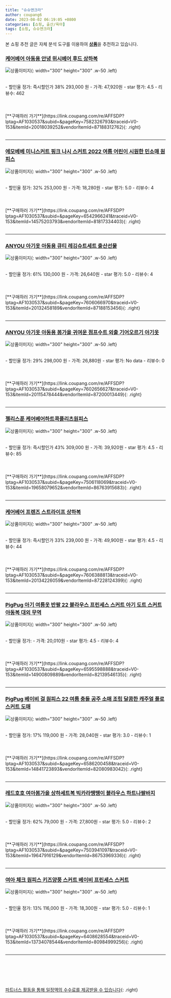 ```yaml
---
title: "슈슈앤크라"
author: coupang6
date: 2023-08-02 06:19:05 +0800
categories: [쇼핑, 출산/육아]
tags: [쇼핑, 슈슈앤크라]
---
```


본 쇼핑 추천 글은 자체 분석 도구를 이용하여 [**상품**](https://link.coupang.com/a/bao1ui)을 추천하고 있습니다.

### [케어베어 아동용 안녕 위시베어 후드 상하복](https://link.coupang.com/re/AFFSDP?lptag=AF1030537&subid=&pageKey=7582326793&traceid=V0-153&itemId=20018039252&vendorItemId=87188312762)

![상품이미지](https://thumbnail8.coupangcdn.com/thumbnails/remote/230x230ex/image/retail/images/2023/09/14/16/8/6875df55-9fd2-4ff5-b944-12ccb03ddd50.jpg){: width="300" height="300" .w-50 .left}


<br>
- 할인율 정가: 즉시할인가 38%  293,000   원
- 가격: 47,920원
- star 평가: 4.5
- 리뷰수: 462
<br>
<br>
<br>
<br>
[**구매하러 가기**](https://link.coupang.com/re/AFFSDP?lptag=AF1030537&subid=&pageKey=7582326793&traceid=V0-153&itemId=20018039252&vendorItemId=87188312762){: .right}
<br>
<br>

---

### [에모베베 미니스커트 핑크 나시 스커트 2022 여름 어린이 시원한 민소매 원피스](https://link.coupang.com/re/AFFSDP?lptag=AF1030537&subid=&pageKey=6542966241&traceid=V0-153&itemId=14575203793&vendorItemId=81817334403)

![상품이미지](https://thumbnail10.coupangcdn.com/thumbnails/remote/230x230ex/image/vendor_inventory/4e0c/002574e0f8d5de80e515ed67a3aff1718d839b26a3773e5cb3d79de3764e.jpg){: width="300" height="300" .w-50 .left}


<br>
- 할인율 정가: 32%  253,000   원
- 가격: 18,280원
- star 평가: 5.0
- 리뷰수: 4
<br>
<br>
<br>
<br>
[**구매하러 가기**](https://link.coupang.com/re/AFFSDP?lptag=AF1030537&subid=&pageKey=6542966241&traceid=V0-153&itemId=14575203793&vendorItemId=81817334403){: .right}
<br>
<br>

---

### [ANYOU 아기옷 아동용 큐티 레깅슈트세트 출산선물](https://link.coupang.com/re/AFFSDP?lptag=AF1030537&subid=&pageKey=7606066970&traceid=V0-153&itemId=20132458189&vendorItemId=87188153456)

![상품이미지](https://thumbnail7.coupangcdn.com/thumbnails/remote/230x230ex/image/vendor_inventory/c5b2/a3dfc9078b3d1559db5d947a99ee49c87ddc87fc7207dbb59bf487b04913.jpg){: width="300" height="300" .w-50 .left}


<br>
- 할인율 정가: 61%  130,000   원
- 가격: 26,640원
- star 평가: 5.0
- 리뷰수: 4
<br>
<br>
<br>
<br>
[**구매하러 가기**](https://link.coupang.com/re/AFFSDP?lptag=AF1030537&subid=&pageKey=7606066970&traceid=V0-153&itemId=20132458189&vendorItemId=87188153456){: .right}
<br>
<br>

---

### [ANYOU 아기옷 아동용 봄가을 귀여운 점프수트 외출 기어오르기 아기옷](https://link.coupang.com/re/AFFSDP?lptag=AF1030537&subid=&pageKey=7602656627&traceid=V0-153&itemId=20115478444&vendorItemId=87200013449)

![상품이미지](https://thumbnail8.coupangcdn.com/thumbnails/remote/230x230ex/image/vendor_inventory/5a64/18edfac29f69c4169972efe4d8033b042cfae57c48dfd57244502a5d5298.jpeg){: width="300" height="300" .w-50 .left}


<br>
- 할인율 정가: 29%  298,000   원
- 가격: 26,880원
- star 평가: No data
- 리뷰수: 0
<br>
<br>
<br>
<br>
[**구매하러 가기**](https://link.coupang.com/re/AFFSDP?lptag=AF1030537&subid=&pageKey=7602656627&traceid=V0-153&itemId=20115478444&vendorItemId=87200013449){: .right}
<br>
<br>

---

### [젤리스푼 케어베어하트콕플리츠원피스](https://link.coupang.com/re/AFFSDP?lptag=AF1030537&subid=&pageKey=7506118069&traceid=V0-153&itemId=19658079652&vendorItemId=86763915683)

![상품이미지](https://thumbnail8.coupangcdn.com/thumbnails/remote/230x230ex/image/vendor_inventory/a86f/8de2145cf415d16a267fc3c45e66e4b6017a5585a5f35d2ab279348a236f.jpg){: width="300" height="300" .w-50 .left}


<br>
- 할인율 정가: 즉시할인가 43%  309,000   원
- 가격: 39,920원
- star 평가: 4.5
- 리뷰수: 85
<br>
<br>
<br>
<br>
[**구매하러 가기**](https://link.coupang.com/re/AFFSDP?lptag=AF1030537&subid=&pageKey=7506118069&traceid=V0-153&itemId=19658079652&vendorItemId=86763915683){: .right}
<br>
<br>

---

### [케어베어 프렌즈 스트라이프 상하복](https://link.coupang.com/re/AFFSDP?lptag=AF1030537&subid=&pageKey=7606388813&traceid=V0-153&itemId=20134226059&vendorItemId=87228124399)

![상품이미지](https://thumbnail7.coupangcdn.com/thumbnails/remote/230x230ex/image/vendor_inventory/1894/d5e22ae4503515f5f32a8266d0a0d7cabc0c6d4a6e0cb48b3ad0a85df232.jpg){: width="300" height="300" .w-50 .left}


<br>
- 할인율 정가: 즉시할인가 33%  239,000   원
- 가격: 49,900원
- star 평가: 4.5
- 리뷰수: 44
<br>
<br>
<br>
<br>
[**구매하러 가기**](https://link.coupang.com/re/AFFSDP?lptag=AF1030537&subid=&pageKey=7606388813&traceid=V0-153&itemId=20134226059&vendorItemId=87228124399){: .right}
<br>
<br>

---

### [PigPug 아기 여름옷 반팔 22 블라우스 프린세스 스커트 아기 도트 스커트 아동복 대외 무역](https://link.coupang.com/re/AFFSDP?lptag=AF1030537&subid=&pageKey=6595598888&traceid=V0-153&itemId=14900809889&vendorItemId=82139546135)

![상품이미지](https://thumbnail7.coupangcdn.com/thumbnails/remote/230x230ex/image/vendor_inventory/b6bf/5b1309879086c471dccc294ab886965fc67901f38ca7fc7808fc619cb18c.jpg){: width="300" height="300" .w-50 .left}


<br>
- 할인율 정가: 
- 가격: 20,010원
- star 평가: 4.5
- 리뷰수: 4
<br>
<br>
<br>
<br>
[**구매하러 가기**](https://link.coupang.com/re/AFFSDP?lptag=AF1030537&subid=&pageKey=6595598888&traceid=V0-153&itemId=14900809889&vendorItemId=82139546135){: .right}
<br>
<br>

---

### [PigPug 베이비 걸 원피스 22 여름 충돌 공주 소매 조립 달콤한 캐주얼 폴로 스커트 도매](https://link.coupang.com/re/AFFSDP?lptag=AF1030537&subid=&pageKey=6586200458&traceid=V0-153&itemId=14841723893&vendorItemId=82080983042)

![상품이미지](https://thumbnail8.coupangcdn.com/thumbnails/remote/230x230ex/image/vendor_inventory/8095/993966d90e085a1bd3521581daf065cab2755c5792c5a3b41ee8edbf17e8.jpg){: width="300" height="300" .w-50 .left}


<br>
- 할인율 정가: 17%  119,000   원
- 가격: 28,040원
- star 평가: 3.0
- 리뷰수: 1
<br>
<br>
<br>
<br>
[**구매하러 가기**](https://link.coupang.com/re/AFFSDP?lptag=AF1030537&subid=&pageKey=6586200458&traceid=V0-153&itemId=14841723893&vendorItemId=82080983042){: .right}
<br>
<br>

---

### [레드호호 여아봄가을 상하세트복 빅카라땡땡이 블라우스 하트나팔바지](https://link.coupang.com/re/AFFSDP?lptag=AF1030537&subid=&pageKey=7503941097&traceid=V0-153&itemId=19647916129&vendorItemId=86753969336)

![상품이미지](https://thumbnail9.coupangcdn.com/thumbnails/remote/230x230ex/image/vendor_inventory/6c77/35ef3ea6bc6a0cb2b4a49858d5b2dcd13c3d74f4693d0d7345a8d9423b37.jpg){: width="300" height="300" .w-50 .left}


<br>
- 할인율 정가: 62%  79,000   원
- 가격: 27,800원
- star 평가: 5.0
- 리뷰수: 2
<br>
<br>
<br>
<br>
[**구매하러 가기**](https://link.coupang.com/re/AFFSDP?lptag=AF1030537&subid=&pageKey=7503941097&traceid=V0-153&itemId=19647916129&vendorItemId=86753969336){: .right}
<br>
<br>

---

### [여아 체크 원피스 키즈양풍 스커트 베이비 프린세스 스커트](https://link.coupang.com/re/AFFSDP?lptag=AF1030537&subid=&pageKey=6408628554&traceid=V0-153&itemId=13734078544&vendorItemId=80984999256)

![상품이미지](https://thumbnail7.coupangcdn.com/thumbnails/remote/230x230ex/image/vendor_inventory/c431/f71b3c4c20676f4c722677306153f81706674904b999089944139b354f63.jpg){: width="300" height="300" .w-50 .left}


<br>
- 할인율 정가: 13%  116,000   원
- 가격: 18,300원
- star 평가: 5.0
- 리뷰수: 1
<br>
<br>
<br>
<br>
[**구매하러 가기**](https://link.coupang.com/re/AFFSDP?lptag=AF1030537&subid=&pageKey=6408628554&traceid=V0-153&itemId=13734078544&vendorItemId=80984999256){: .right}
<br>
<br>

---
<br><br><br><br><br> [파트너스 활동을 통해 일정액의 수수료를 제공받을 수 있습니다](https://link.coupang.com/a/bao1ui){: .right}